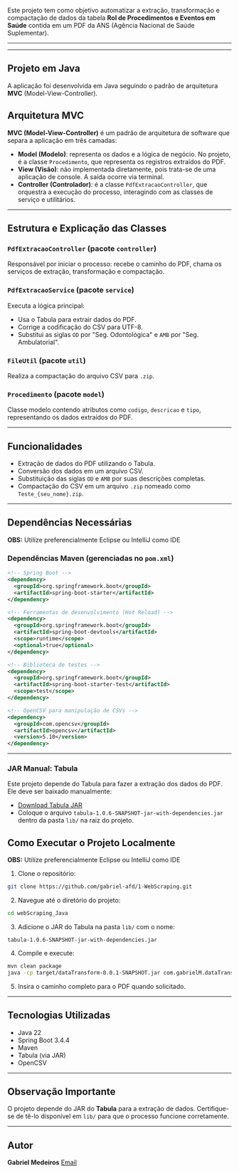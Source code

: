 

Este projeto tem como objetivo automatizar a extração, transformação e compactação de dados da tabela **Rol de Procedimentos e Eventos em Saúde** contida em um PDF da ANS (Agência Nacional de Saúde Suplementar). 

---
---

## Projeto em Java

A aplicação foi desenvolvida em Java seguindo o padrão de arquitetura **MVC** (Model-View-Controller).

## Arquitetura MVC

**MVC (Model-View-Controller)** é um padrão de arquitetura de software que separa a aplicação em três camadas:

- **Model (Modelo)**: representa os dados e a lógica de negócio. No projeto, é a classe `Procedimento`, que representa os registros extraídos do PDF.
- **View (Visão)**: não implementada diretamente, pois trata-se de uma aplicação de console. A saída ocorre via terminal.
- **Controller (Controlador)**: é a classe `PdfExtracaoController`, que orquestra a execução do processo, interagindo com as classes de serviço e utilitários.

---

##  Estrutura e Explicação das Classes

### `PdfExtracaoController` (pacote `controller`)
Responsável por iniciar o processo: recebe o caminho do PDF, chama os serviços de extração, transformação e compactação.

### `PdfExtracaoService` (pacote `service`)
Executa a lógica principal:
- Usa o Tabula para extrair dados do PDF.
- Corrige a codificação do CSV para UTF-8.
- Substitui as siglas `OD` por "Seg. Odontológica" e `AMB` por "Seg. Ambulatorial".

### `FileUtil` (pacote `util`)
Realiza a compactação do arquivo CSV para `.zip`.

### `Procedimento` (pacote `model`)
Classe modelo contendo atributos como `codigo`, `descricao` e `tipo`, representando os dados extraídos do PDF.

---

## Funcionalidades

- Extração de dados do PDF utilizando o Tabula.
- Conversão dos dados em um arquivo CSV.
- Substituição das siglas `OD` e `AMB` por suas descrições completas.
- Compactação do CSV em um arquivo `.zip` nomeado como `Teste_{seu_nome}.zip`.

---

##  Dependências Necessárias

**OBS:** Utilize preferencialmente Eclipse ou IntelliJ como IDE

### Dependências Maven (gerenciadas no `pom.xml`)

```xml
<!-- Spring Boot -->
<dependency>
  <groupId>org.springframework.boot</groupId>
  <artifactId>spring-boot-starter</artifactId>
</dependency>

<!-- Ferramentas de desenvolvimento (Hot Reload) -->
<dependency>
  <groupId>org.springframework.boot</groupId>
  <artifactId>spring-boot-devtools</artifactId>
  <scope>runtime</scope>
  <optional>true</optional>
</dependency>

<!-- Biblioteca de testes -->
<dependency>
  <groupId>org.springframework.boot</groupId>
  <artifactId>spring-boot-starter-test</artifactId>
  <scope>test</scope>
</dependency>

<!-- OpenCSV para manipulação de CSVs -->
<dependency>
  <groupId>com.opencsv</groupId>
  <artifactId>opencsv</artifactId>
  <version>5.10</version>
</dependency>
```

---

### JAR Manual: Tabula

Este projeto depende do Tabula para fazer a extração dos dados do PDF. Ele deve ser baixado manualmente:

- [Download Tabula JAR](https://github.com/tabulapdf/tabula-java/releases)
- Coloque o arquivo `tabula-1.0.6-SNAPSHOT-jar-with-dependencies.jar` dentro da pasta `lib/` na raiz do projeto.


## Como Executar o Projeto Localmente

**OBS:** Utilize preferencialmente Eclipse ou IntelliJ como IDE

1. Clone o repositório:
```bash
git clone https://github.com/gabriel-afd/1-WebScraping.git
```

2. Navegue até o diretório do projeto:
```bash
cd webScraping_Java
```

3. Adicione o JAR do Tabula na pasta `lib/` com o nome:
```
tabula-1.0.6-SNAPSHOT-jar-with-dependencies.jar
```

4. Compile e execute:
```bash
mvn clean package
java -cp target/dataTransform-0.0.1-SNAPSHOT.jar com.gabrielM.dataTransform.controller.PdfExtracaoController
```

5. Insira o caminho completo para o PDF quando solicitado.


---


##  Tecnologias Utilizadas

- Java 22
- Spring Boot 3.4.4
- Maven
- Tabula (via JAR)
- OpenCSV


---

##  Observação Importante

O projeto depende do JAR do **Tabula** para a extração de dados. Certifique-se de tê-lo disponível em `lib/` para que o processo funcione corretamente.

---

## Autor
**Gabriel Medeiros**
[Email](gmedeiros144@gmail.com)






